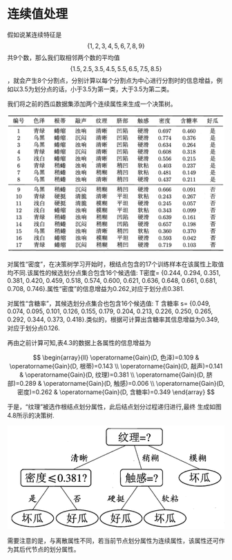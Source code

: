 # 连续值处理

假如说某连续特征是$$\{1,2,3,4,5,6,7,8,9\}$$共9个数，那么我们取相邻两个数的平均值$$\{1.5,2.5,3.5,4.5,5.5,6.5,7.5,8.5\}$$，就会产生8个分割点，分别计算以每个分割点为中心进行分割时的信息增益，例如以3.5为划分点的话，小于3.5为第一类，大于3.5为第二类。

我们将之前的西瓜数据集添加两个连续属性来生成一个决策树。

![&#x8868;4.3 &#x897F;&#x74DC;&#x6570;&#x636E;&#x96C6;3.0](.gitbook/assets/image%20%2818%29.png)

对属性“密度”，在决策树学习开始时，根结点包含的17个训练样本在该属性上取值均不同.该属性的候选划分点集合包含16个候选值: T密度= {0.244, 0.294, 0.351, 0.381, 0.420, 0.459, 0.518, 0.574, 0.600, 0.621, 0.636, 0.648, 0.661, 0.681, 0.708, 0.746}.属性“密度”的信息增益为0.262,对应于划分点0.381. 

对属性“含糖率”，其候选划分点集合也包含16个候选值: T 含糖率 s= {0.049, 0.074, 0.095, 0.101, 0.126, 0.155, 0.179, 0.204, 0.213, 0.226, 0.250, 0.265, 0.292, 0.344, 0.373, 0.418}.类似的，根据可计算出含糖率其信息增益为0.349, 对应于划分点0.126.

再由之前计算可知,表4.3的数据上各属性的信息增益为

$$
\begin{array}{ll}
\operatorname{Gain}(D, 色泽)=0.109 & \operatorname{Gain}(D, 根蒂)=0.143 \\
\operatorname{Gain}(D, 敲声)=0.141 & \operatorname{Gain}(D, 纹理)=0.381 \\
\operatorname{Gain}(D, 脐部)=0.289 & \operatorname{Gain}(D, 触感)=0.006 \\
\operatorname{Gain}(D, 密度)=0.262 & \operatorname{Gain}(D, 含糖率)=0.349
\end{array}
$$

于是，“纹理”被选作根结点划分属性，此后结点划分过程递归进行,最终 生成如图4.8所示的决策树.

![](.gitbook/assets/image%20%289%29.png)

需要注意的是，与离散属性不同，若当前节点划分属性为连续属性，该属性还可作为其后代节点的划分属性。

